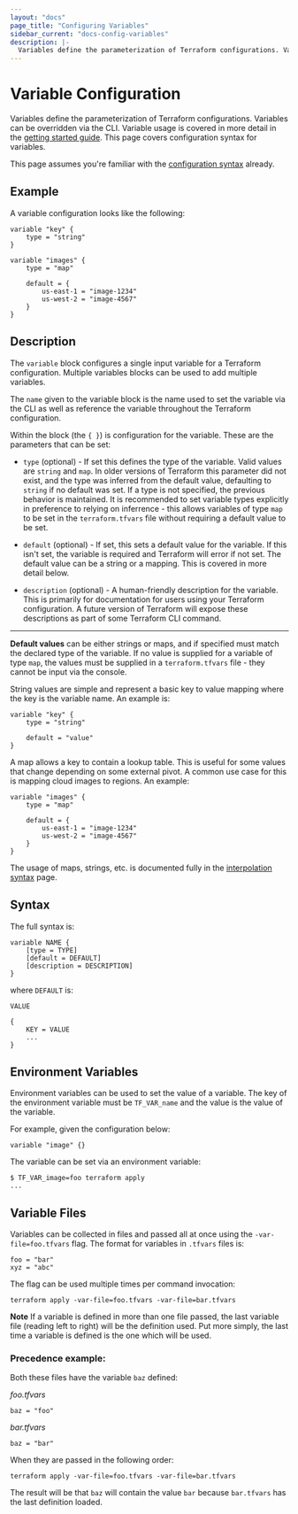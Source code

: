 ```yaml
---
layout: "docs"
page_title: "Configuring Variables"
sidebar_current: "docs-config-variables"
description: |-
  Variables define the parameterization of Terraform configurations. Variables can be overridden via the CLI. Variable usage is covered in more detail in the getting started guide. This page covers configuration syntax for variables.
---
```


# Variable Configuration

Variables define the parameterization of Terraform configurations.
Variables can be overridden via the CLI. Variable usage is
covered in more detail in the
[getting started guide](/intro/getting-started/variables.html).
This page covers configuration syntax for variables.

This page assumes you're familiar with the
[configuration syntax](/docs/configuration/syntax.html)
already.

## Example

A variable configuration looks like the following:

```
variable "key" {
    type = "string"
}

variable "images" {
    type = "map"

	default = {
		us-east-1 = "image-1234"
		us-west-2 = "image-4567"
	}
}
```

## Description

The `variable`  block configures a single input variable for
a Terraform configuration. Multiple variables blocks can be used to
add multiple variables.

The `name` given to the variable block is the name used to
set the variable via the CLI as well as reference the variable
throughout the Terraform configuration.

Within the block (the `{ }`) is configuration for the variable.
These are the parameters that can be set:

  * `type` (optional) - If set this defines the type of the variable.
    Valid values are `string` and `map`. In older versions of Terraform
    this parameter did not exist, and the type was inferred from the
    default value, defaulting to `string` if no default was set. If a
    type is not specified, the previous behavior is maintained. It is
    recommended to set variable types explicitly in preference to relying
    on inferrence - this allows variables of type `map` to be set in the
    `terraform.tfvars` file without requiring a default value to be set.

  * `default` (optional) - If set, this sets a default value
    for the variable. If this isn't set, the variable is required
    and Terraform will error if not set. The default value can be
    a string or a mapping. This is covered in more detail below.

  * `description` (optional) - A human-friendly description for
    the variable. This is primarily for documentation for users
    using your Terraform configuration. A future version of Terraform
    will expose these descriptions as part of some Terraform CLI
    command.

------

**Default values** can be either strings or maps, and if specified
must match the declared type of the variable. If no value is supplied
for a variable of type `map`, the values must be supplied in a
`terraform.tfvars` file - they cannot be input via the console.

String values are simple and represent a basic key to value
mapping where the key is the variable name. An example is:

```
variable "key" {
    type = "string"

	default = "value"
}
```

A map allows a key to contain a lookup table. This is useful
for some values that change depending on some external pivot.
A common use case for this is mapping cloud images to regions.
An example:

```
variable "images" {
    type = "map"

	default = {
		us-east-1 = "image-1234"
		us-west-2 = "image-4567"
	}
}
```

The usage of maps, strings, etc. is documented fully in the
[interpolation syntax](/docs/configuration/interpolation.html)
page.

## Syntax

The full syntax is:

```
variable NAME {
	[type = TYPE]
	[default = DEFAULT]
	[description = DESCRIPTION]
}
```

where `DEFAULT` is:

```
VALUE

{
	KEY = VALUE
	...
}
```

## Environment Variables

Environment variables can be used to set the value of a variable.
The key of the environment variable must be `TF_VAR_name` and the value
is the value of the variable.

For example, given the configuration below:

```
variable "image" {}
```

The variable can be set via an environment variable:

```
$ TF_VAR_image=foo terraform apply
...
```

## Variable Files

Variables can be collected in files and passed all at once using the 
`-var-file=foo.tfvars` flag. The format for variables in `.tfvars`
files is:

```
foo = "bar"
xyz = "abc"
```

The flag can be used multiple times per command invocation:

```
terraform apply -var-file=foo.tfvars -var-file=bar.tfvars
```

**Note** If a variable is defined in more than one file passed, the last 
variable file (reading left to right) will be the definition used. Put more 
simply, the last time a variable is defined is the one which will be used.

### Precedence example:

Both these files have the variable `baz` defined:

_foo.tfvars_
```
baz = "foo"
```

_bar.tfvars_
```
baz = "bar"
```

When they are passed in the following order:

```
terraform apply -var-file=foo.tfvars -var-file=bar.tfvars
```

The result will be that `baz` will contain the value `bar` because `bar.tfvars`
has the last definition loaded.


